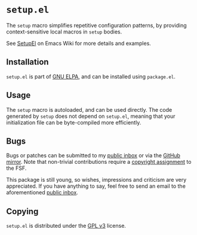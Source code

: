 `setup.el`
==========

The `setup` macro simplifies repetitive configuration patterns, by
providing context-sensitive local macros in `setup` bodies.

See [SetupEl][ewiki] on Emacs Wiki for more details and examples.

Installation
------------

`setup.el` is part of [GNU ELPA][elpa], and can be installed using
`package.el`.

Usage
-----

The `setup` macro is autoloaded, and can be used directly.  The code
generated by `setup` does not depend on `setup.el`, meaning that your
initialization file can be byte-compiled more efficiently.

Bugs
----

Bugs or patches can be submitted to my [public inbox][mail] or via the
[GitHub mirror][github].  Note that non-trivial contributions require
a [copyright assignment][ca] to the FSF.

This package is still young, so wishes, impressions and criticism are
very appreciated. If you have anything to say, feel free to send an
email to the aforementioned [public inbox][mail].

Copying
-------

`setup.el` is distributed under the [GPL v3][gpl3] license.

[ewiki]: https://www.emacswiki.org/emacs/SetupEl
[elpa]: http://elpa.gnu.org/packages/setup.html
[mail]: https://lists.sr.ht/~pkal/public-inbox
[github]: https://github.com/phikal/setup.el
[ca]: https://www.gnu.org/software/emacs/manual/html_node/emacs/Copyright-Assignment.html#Copyright-Assignment
[gpl3]: https://www.gnu.org/licenses/gpl-3.0.en.html
